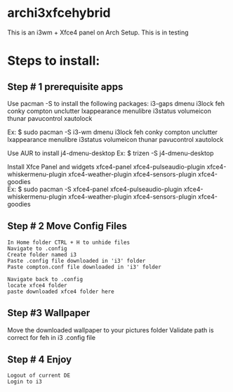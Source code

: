 # archi3xfcehybrid
This is an i3wm + Xfce4 panel on Arch Setup. 
This is in testing

# Steps to install:
## Step # 1 prerequisite apps
  Use pacman -S to install the following packages:
  i3-gaps dmenu i3lock feh conky compton unclutter lxappearance menulibre i3status volumeicon thunar pavucontrol xautolock

  Ex: $ sudo pacman -S i3-wm dmenu i3lock feh conky compton unclutter lxappearance menulibre i3status volumeicon thunar   pavucontrol xautolock

  Use AUR to install j4-dmenu-desktop
  Ex: $ trizen -S j4-dmenu-desktop

  Install Xfce Panel and widgets
  xfce4-panel xfce4-pulseaudio-plugin xfce4-whiskermenu-plugin xfce4-weather-plugin xfce4-sensors-plugin xfce4-goodies   
  Ex: $ sudo pacman -S xfce4-panel xfce4-pulseaudio-plugin xfce4-whiskermenu-plugin xfce4-weather-plugin xfce4-sensors-plugin            xfce4-goodies


  ## Step # 2 Move Config Files
  
    In Home folder CTRL + H to unhide files
    Navigate to .config
    Create folder named i3
    Paste .config file downloaded in 'i3' folder
    Paste compton.conf file downloaded in 'i3' folder
    
    Navigate back to .config
    locate xfce4 folder
    paste downloaded xfce4 folder here
 
 ## Step #3 Wallpaper
 Move the downloaded wallpaper to your pictures folder
 Validate path is correct for feh in i3 .config file
 
## Step # 4 Enjoy
    Logout of current DE
    Login to i3
    
    
    


